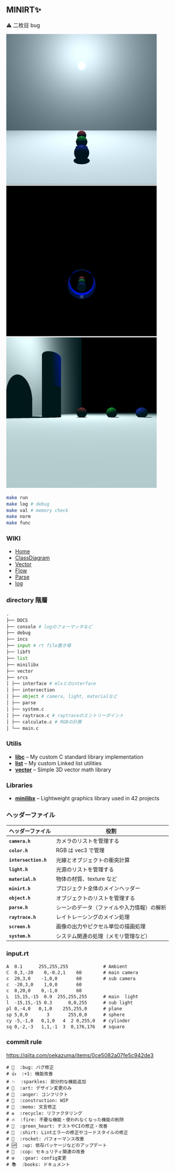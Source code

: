 ## MINIRT✨

⚠ 二枚目 bug

<div>
<img src="./pictures/shadow/tag1.png" width="400" height="400">
<img src="./pictures/cylinder/bug1.png" width="400" height="400">
<img src="./pictures/cylinder/cylinder.png" width="400" height="400">

</div>

```sh
make run
make log # debug
make val # memory check
make norm
make func
```

### WIKI

- [Home](https://github.com/QWERTOP18/MINIRT/wiki/)
- [ClassDiagram](https://github.com/QWERTOP18/MINIRT/wiki/ClassDiagram)
- [Vector](https://github.com/QWERTOP18/MINIRT/wiki/Vector)
- [Flow](https://github.com/QWERTOP18/MINIRT/wiki/Flow)
- [Parse](https://github.com/QWERTOP18/MINIRT/wiki/Parse)
- [log](https://github.com/QWERTOP18/MINIRT/wiki/log)

### directory 階層

```py
.
├── DOCS
├── console # logのフォーマッタなど
├── debug
├── incs
├── input # rt file置き場
├── libft
├── list
├── minilibx
├── vector
├── srcs
│ ├── interface # mlxとのinterface
│ ├── intersection
│ ├── object # camera, light, materialなど
│ ├── parse
│ ├── system.c
│ ├── raytrace.c # raytraceのエントリーポイント
│ ├── calculate.c # RGBの計算
│ └── main.c
```

### Utilis

- **[libc](https://github.com/QWERTOP18/LIBFT)** – My custom C standard library implementation
- **[list](https://github.com/QWERTOP18/LINKED-LIST)** – My custom Linked list utilities
- **[vector](https://github.com/QWERTOP18/C_VECTOR)** – Simple 3D vector math library

### Libraries

- **[minilibx](https://harm-smits.github.io/42docs/libs/minilibx/introduction.html)** – Lightweight graphics library used in 42 projects

### ヘッダーファイル

| ヘッダーファイル     | 役割                                       |
| -------------------- | ------------------------------------------ |
| **`camera.h`**       | カメラのリストを管理する                   |
| **`color.h`**        | RGB は vec3 で管理                         |
| **`intersection.h`** | 光線とオブジェクトの衝突計算               |
| **`light.h`**        | 光源のリストを管理する                     |
| **`material.h`**     | 物体の材質、texture など                   |
| **`minirt.h`**       | プロジェクト全体のメインヘッダー           |
| **`object.h`**       | オブジェクトのリストを管理する             |
| **`parse.h`**        | シーンのデータ（ファイルや入力情報）の解析 |
| **`raytrace.h`**     | レイトレーシングのメイン処理               |
| **`screen.h`**       | 画像の出力やピクセル単位の描画処理         |
| **`system.h`**       | システム関連の処理（メモリ管理など）       |

### input.rt

```rt
A  0.1      255,255,255             # Ambient
C  0,3,-20    0,-0.2,1    60        # main camera
c  20,3,0    -1,0,0       60        # sub camera
c  -20,3,0    1,0,0       60
c  0,20,0    0,-1,0       60
L  15,15,-15  0.9  255,255,255      # main  light
l  -15,15,-15 0.3      0,0,255      # sub light
pl 0,-4,0   0,1,0    255,255,0      # plane
sp 5,0,0       3       255,0,0      # sphere
cy -5,-1,0   0,1,0   4  2 0,255,0   # cylinder
sq 0,-2,-3   1,1,-1  3  0,176,176   # square
```

### commit rule

https://qiita.com/oekazuma/items/0ce5082a07fe5c942de3

```
# 🐛  :bug: バグ修正
# 👍  :+1: 機能改善
# ✨  :sparkles: 部分的な機能追加
# 🎨  :art: デザイン変更のみ
# 💢  :anger: コンフリクト
# 🚧  :construction: WIP
# 📝  :memo: 文言修正
# ♻️  :recycle: リファクタリング
# 🔥  :fire: 不要な機能・使われなくなった機能の削除
# 💚  :green_heart: テストやCIの修正・改善
# 👕  :shirt: Lintエラーの修正やコードスタイルの修正
# 🚀  :rocket: パフォーマンス改善
# 🆙  :up: 依存パッケージなどのアップデート
# 👮  :cop: セキュリティ関連の改善
# ⚙   :gear: config変更
# 📚  :books: ドキュメント
```
